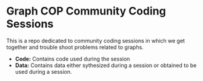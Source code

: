 # Graph COP Community Coding Sessions

This is a repo dedicated to community coding sessions in which we get together and trouble shoot problems related to graphs. 

- **Code:** Contains code used during the session
- **Data:** Contains data either sythesized during a session or obtained to be used during a session. 